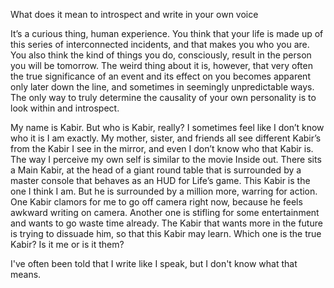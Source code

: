 What does it mean to introspect and write in your own voice

It’s a curious thing, human experience. You think that your life is made up of this series of interconnected incidents, and that makes you who you are. You also think the kind of things you do, consciously, result in the person you will be tomorrow. The weird thing about it is, however, that very often the true significance of an event and its effect on you becomes apparent only later down the line, and sometimes in seemingly unpredictable ways. The only way to truly determine the causality of your own personality is to look within and introspect.

My name is Kabir. But who is Kabir, really? I sometimes feel like I don’t know who it is I am exactly. My mother, sister, and friends all see different Kabir’s from the Kabir I see in the mirror, and even I don’t know who that Kabir is. The way I perceive my own self is similar to the movie Inside out. There sits a Main Kabir, at the head of a giant round table that is surrounded by a master console that behaves as an HUD for Life’s game. This Kabir is the one I think I am. But he is surrounded by a million more, warring for action. One Kabir clamors for me to go off camera right now, because he feels awkward writing on camera. Another one is stifling for some entertainment and wants to go waste time already. The Kabir that wants more in the future is trying to dissuade him, so that this Kabir may learn. Which one is the true Kabir? Is it me or is it them?

I've often been told that I write like I speak, but I don't know what that means. 